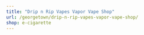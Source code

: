 ```yaml
---
title: "Drip n Rip Vapes Vapor Vape Shop"
url: /georgetown/drip-n-rip-vapes-vapor-vape-shop/
shop: e-cigarette
---
```


